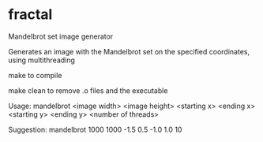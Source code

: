 # fractal
Mandelbrot set image generator

Generates an image with the Mandelbrot set on the specified coordinates, using multithreading

make to compile

make clean to remove .o files and the executable

Usage: mandelbrot \<image width> \<image height> \<starting x> \<ending x> \<starting y> \<ending y> \<number of threads>

Suggestion: mandelbrot 1000 1000 -1.5 0.5 -1.0 1.0 10
